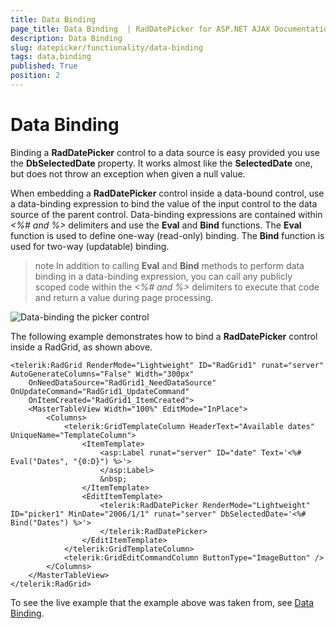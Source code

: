 ```yaml
---
title: Data Binding 
page_title: Data Binding  | RadDatePicker for ASP.NET AJAX Documentation
description: Data Binding 
slug: datepicker/functionality/data-binding
tags: data,binding
published: True
position: 2
---
```


# Data Binding 



Binding a **RadDatePicker** control to a data source is easy provided you use the **DbSelectedDate** property. It works almost like the **SelectedDate** one, but does not throw an exception when given a null value.

When embedding a **RadDatePicker** control inside a data-bound control, use a data-binding expression to bind the value of the input control to the data source of the parent control. Data-binding expressions are contained within *<%# and %>* delimiters and use the **Eval** and **Bind** functions. The **Eval** function is used to define one-way (read-only) binding. The **Bind** function is used for two-way (updatable) binding.

>note 
In addition to calling **Eval** and **Bind** methods to perform data binding in a data-binding expression, you can call any publicly scoped code within the *<%# and %>* delimiters to execute that code and return a value during page processing.
>

![Data-binding the picker control](images/calendar_databound.png)


The following example demonstrates how to bind a **RadDatePicker** control inside a RadGrid, as shown above.

````ASPNET
<telerik:RadGrid RenderMode="Lightweight" ID="RadGrid1" runat="server" AutoGenerateColumns="False" Width="300px"
    OnNeedDataSource="RadGrid1_NeedDataSource" OnUpdateCommand="RadGrid1_UpdateCommand"
    OnItemCreated="RadGrid1_ItemCreated">
    <MasterTableView Width="100%" EditMode="InPlace">
        <Columns>
            <telerik:GridTemplateColumn HeaderText="Available dates" UniqueName="TemplateColumn">
                <ItemTemplate>
                    <asp:Label runat="server" ID="date" Text='<%# Eval("Dates", "{0:D}") %>'>
                    </asp:Label>
                    &nbsp;
                </ItemTemplate>
                <EditItemTemplate>
                    <telerik:RadDatePicker RenderMode="Lightweight" ID="picker1" MinDate="2006/1/1" runat="server" DbSelectedDate='<%# Bind("Dates") %>'>
                    </telerik:RadDatePicker>
                </EditItemTemplate>
            </telerik:GridTemplateColumn>
            <telerik:GridEditCommandColumn ButtonType="ImageButton" />
        </Columns>
    </MasterTableView>
</telerik:RadGrid>
````



To see the live example that the example above was taken from, see [Data Binding](https://demos.telerik.com/aspnet-ajax/datepicker/functionality/databinding/defaultcs.aspx).


